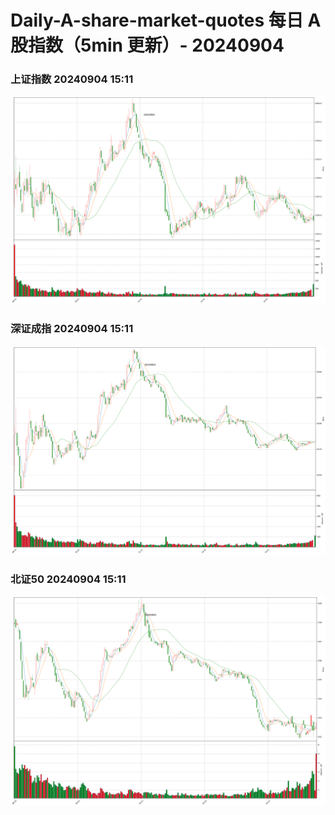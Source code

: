 
# Daily-A-share-market-quotes 每日 A 股指数（5min 更新）- 20240904

### 上证指数 20240904 15:11
![](./fig/2024/9/20240904-sh000001.png)

### 深证成指 20240904 15:11
![](./fig/2024/9/20240904-sz399001.png)

### 北证50 20240904 15:11
![](./fig/2024/9/20240904-bj899050.png)
